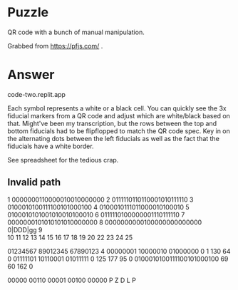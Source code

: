 # Puzzle
QR code with a bunch of manual manipulation.

Grabbed from https://pfjs.com/ .

# Answer
code-two.replit.app

Each symbol represents a white or a black cell. You can quickly see the 3x
fiducial markers from a QR code and adjust which are white/black based on that.
Might've been my transcription, but the rows between the top and bottom
fiducials had to be flipflopped to match the QR code spec. Key in on the
alternating dots between the left fiducials as well as the fact that the
fiducials have a white border.

See spreadsheet for the tedious crap.

## Invalid path
1  0000000110000010010000000
2  0111110110110001010111110
3  0100010100111100101000100
4  0100010111011000010100010
5  0100010101001010010100010
6  0111110100000001110111110
7  0000000101010101010000000
8  0000000000100000000000000
   0|DDD|gg
9  
10 
11 
12 
13 
14 
15 
16 
17 
18 
19 
20 
22 
23 
24 
25 

01234567 89012345 67890123 4
00000001 10000010 01000000 0  1 130 64 0
01111101 10110001 01011111 0  125 177 95 0
0100010100111100101000100     69 60 162 0

00000 00110 00001 00100 00000
P Z D L P





